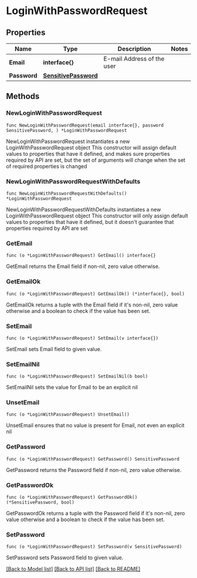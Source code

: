 # LoginWithPasswordRequest

## Properties

Name | Type | Description | Notes
------------ | ------------- | ------------- | -------------
**Email** | **interface{}** | E-mail Address of the user | 
**Password** | [**SensitivePassword**](SensitivePassword.md) |  | 

## Methods

### NewLoginWithPasswordRequest

`func NewLoginWithPasswordRequest(email interface{}, password SensitivePassword, ) *LoginWithPasswordRequest`

NewLoginWithPasswordRequest instantiates a new LoginWithPasswordRequest object
This constructor will assign default values to properties that have it defined,
and makes sure properties required by API are set, but the set of arguments
will change when the set of required properties is changed

### NewLoginWithPasswordRequestWithDefaults

`func NewLoginWithPasswordRequestWithDefaults() *LoginWithPasswordRequest`

NewLoginWithPasswordRequestWithDefaults instantiates a new LoginWithPasswordRequest object
This constructor will only assign default values to properties that have it defined,
but it doesn't guarantee that properties required by API are set

### GetEmail

`func (o *LoginWithPasswordRequest) GetEmail() interface{}`

GetEmail returns the Email field if non-nil, zero value otherwise.

### GetEmailOk

`func (o *LoginWithPasswordRequest) GetEmailOk() (*interface{}, bool)`

GetEmailOk returns a tuple with the Email field if it's non-nil, zero value otherwise
and a boolean to check if the value has been set.

### SetEmail

`func (o *LoginWithPasswordRequest) SetEmail(v interface{})`

SetEmail sets Email field to given value.


### SetEmailNil

`func (o *LoginWithPasswordRequest) SetEmailNil(b bool)`

 SetEmailNil sets the value for Email to be an explicit nil

### UnsetEmail
`func (o *LoginWithPasswordRequest) UnsetEmail()`

UnsetEmail ensures that no value is present for Email, not even an explicit nil
### GetPassword

`func (o *LoginWithPasswordRequest) GetPassword() SensitivePassword`

GetPassword returns the Password field if non-nil, zero value otherwise.

### GetPasswordOk

`func (o *LoginWithPasswordRequest) GetPasswordOk() (*SensitivePassword, bool)`

GetPasswordOk returns a tuple with the Password field if it's non-nil, zero value otherwise
and a boolean to check if the value has been set.

### SetPassword

`func (o *LoginWithPasswordRequest) SetPassword(v SensitivePassword)`

SetPassword sets Password field to given value.



[[Back to Model list]](../README.md#documentation-for-models) [[Back to API list]](../README.md#documentation-for-api-endpoints) [[Back to README]](../README.md)



